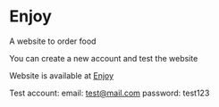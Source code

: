 # Enjoy

A website to order food

You can create a new account and test the website

Website is available at [Enjoy](https://tdd.my.to/uberate)

Test account: 
  email: test@mail.com
  password: test123
